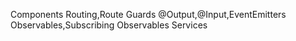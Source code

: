 Components
Routing,Route Guards
@Output,@Input,EventEmitters
Observables,Subscribing Observables
Services
